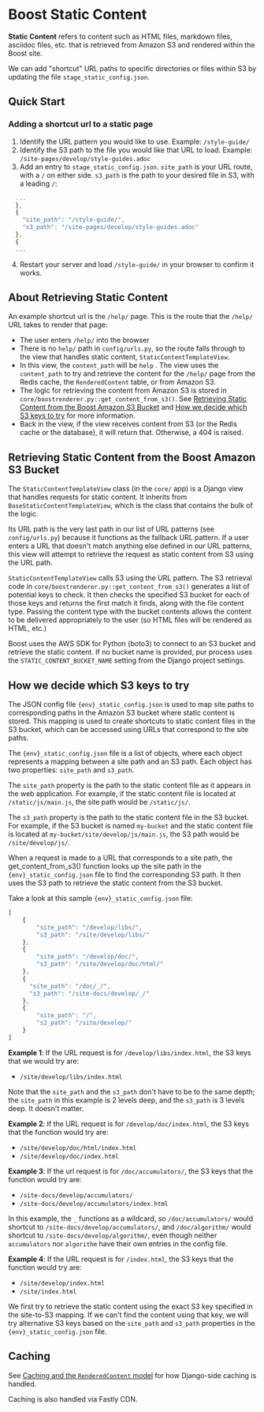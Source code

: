 # Boost Static Content

**Static Content** refers to content such as HTML files, markdown files, asciidoc files, etc. that is retrieved from Amazon S3 and rendered within the Boost site.

We can add "shortcut" URL paths to specific directories or files within S3 by updating the file `stage_static_config.json`.

## Quick Start

### Adding a shortcut url to a static page

1. Identify the URL pattern you would like to use. Example: `/style-guide/`
2. Identify the S3 path to the file you would like that URL to load. Example: `/site-pages/develop/style-guides.adoc`
3. Add an entry to `stage_static_config.json`. `site_path` is your URL route, with a `/` on either side. `s3_path` is the path to your desired file in S3, with a leading `/`:

```javascript
  ...
  },
  {
    "site_path": "/style-guide/",
    "s3_path": "/site-pages/develop/style-guides.adoc"
  },
  {
  ...
```

4. Restart your server and load `/style-guide/` in your browser to confirm it works.

## About Retrieving Static Content

An example shortcut url is the `/help/` page. This is the route that the `/help/` URL takes to render that page:

- The user enters `/help/` into the browser
- There is no `help/` path in `config/urls.py`, so the route falls through to the view that handles static content, `StaticContentTemplateView`.
- In this view, the `content_path` will be `help` . The view uses the `content_path` to try and retrieve the content for the `/help/` page from the Redis cache, the `RenderedContent` table, or from Amazon S3.
- The logic for retrieving the content from Amazon S3 is stored in `core/boostrenderer.py::get_content_from_s3()`. See [Retrieving Static Content from the Boost Amazon S3 Bucket](#retrieving-static-content-from-the-boost-amazon-s3-bucket) and [How we decide which S3 keys to try](#how-we-decide-which-s3-keys-to-try) for more information.
- Back in the view, if the view receives content from S3 (or the Redis cache or the database), it will return that. Otherwise, a 404 is raised.

## Retrieving Static Content from the Boost Amazon S3 Bucket

The `StaticContentTemplateView` class (in the `core/` app) is a Django view that handles requests for static content. It inherits from `BaseStaticContentTemplateView`, which is the class that contains the bulk of the logic.

Its URL path is the very last path in our list of URL patterns (see `config/urls.py`) because it functions as the fallback URL pattern. If a user enters a URL that doesn't match anything else defined in our URL patterns, this view will attempt to retrieve the request as static content from S3 using the URL path.

`StaticContentTemplateView` calls S3 using the URL pattern. The S3 retrieval code in `core/boostrenderer.py::get_content_from_s3()` generates a list of potential keys to check. It then checks the specified S3 bucket for each of those keys and returns the first match it finds, along with the file content type. Passing the content type with the bucket contents allows the content to be delivered appropriately to the user (so HTML files will be rendered as HTML, etc.)

Boost uses the AWS SDK for Python (boto3) to connect to an S3 bucket and retrieve the static content. If no bucket name is provided, pur process uses the `STATIC_CONTENT_BUCKET_NAME` setting from the Django project settings.

## How we decide which S3 keys to try

The JSON config file `{env}_static_config.json` is used to map site paths to corresponding paths in the Amazon S3 bucket where static content is stored. This mapping is used to create shortcuts to static content files in the S3 bucket, which can be accessed using URLs that correspond to the site paths.

The `{env}_static_config.json` file is a list of objects, where each object represents a mapping between a site path and an S3 path. Each object has two properties: `site_path` and `s3_path`.

The `site_path` property is the path to the static content file as it appears in the web application. For example, if the static content file is located at `/static/js/main.js`, the site path would be `/static/js/`.

The `s3_path` property is the path to the static content file in the S3 bucket. For example, if the S3 bucket is named `my-bucket` and the static content file is located at `my-bucket/site/develop/js/main.js`, the S3 path would be `/site/develop/js/`.

When a request is made to a URL that corresponds to a site path, the get_content_from_s3() function looks up the site path in the `{env}_static_config.json` file to find the corresponding S3 path. It then uses the S3 path to retrieve the static content from the S3 bucket.

Take a look at this sample `{env}_static_config.json` file:

```javascript
[
    {
        "site_path": "/develop/libs/",
        "s3_path": "/site/develop/libs/"
    },
    {
        "site_path": "/develop/doc/",
        "s3_path": "/site/develop/doc/html/"
    },
    {
      "site_path": "/doc/_/",
      "s3_path": "/site-docs/develop/_/"
    },
    {
        "site_path": "/",
        "s3_path": "/site/develop/"
    }
]
```

**Example 1**: If the URL request is for `/develop/libs/index.html`, the S3 keys that we would try are:

- `/site/develop/libs/index.html`

Note that the `site_path` and the `s3_path` don't have to be to the same depth; the `site_path` in this example is 2 levels deep, and the `s3_path` is 3 levels deep. It doesn't matter.

**Example 2**: If the URL request is for `/develop/doc/index.html`, the S3 keys that the function would try are:

- `/site/develop/doc/html/index.html`
- `/site/develop/doc/index.html`

**Example 3**: If the url request is for `/doc/accumulators/`, the S3 keys that the function would try are:

- `/site-docs/develop/accumulators/`
- `/site-docs/develop/accumulators/index.html`

In this example, the `_` functions as a wildcard, so `/doc/accumulators/` would shortcut to `/site-docs/develop/accumulators/`, and `/doc/algorithm/` would shortcut to `/site-docs/develop/algorithm/`, even though neither `accumulators` nor `algorithm` have their own entries in the config file.

**Example 4**: If the URL request is for `/index.html`, the S3 keys that the function would try are:

- `/site/develop/index.html`
- `/site/index.html`

We first try to retrieve the static content using the exact S3 key specified in the site-to-S3 mapping. If we can't find the content using that key, we will try alternative S3 keys based on the `site_path` and `s3_path` properties in the `{env}_static_config.json` file.

## Caching

See [Caching and the `RenderedContent` model](./caching_rendered_content.md) for how Django-side caching is handled.

Caching is also handled via Fastly CDN.
